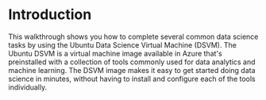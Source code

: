 # Introduction 

This walkthrough shows you how to complete several common data science tasks by using the Ubuntu Data Science Virtual Machine (DSVM). The Ubuntu DSVM is a virtual machine image available in Azure that's preinstalled with a collection of tools commonly used for data analytics and machine learning. The DSVM image makes it easy to get started doing data science in minutes, without having to install and configure each of the tools individually.  
